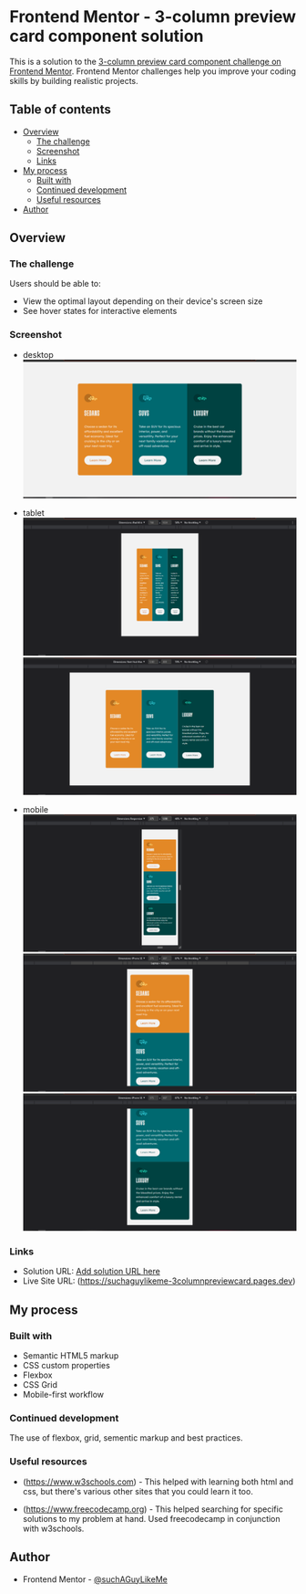 # Frontend Mentor - 3-column preview card component solution

This is a solution to the [3-column preview card component challenge on Frontend Mentor](https://www.frontendmentor.io/challenges/3column-preview-card-component-pH92eAR2-). Frontend Mentor challenges help you improve your coding skills by building realistic projects.

## Table of contents

-   [Overview](#overview)
    -   [The challenge](#the-challenge)
    -   [Screenshot](#screenshot)
    -   [Links](#links)
-   [My process](#my-process)
    -   [Built with](#built-with)
    -   [Continued development](#continued-development)
    -   [Useful resources](#useful-resources)
-   [Author](#author)

## Overview

### The challenge

Users should be able to:

-   View the optimal layout depending on their device's screen size
-   See hover states for interactive elements

### Screenshot

-   desktop
    ![dekstop](screenshots/desktop.PNG)

-   tablet
    ![tablet ipad mini](screenshots/tablet-ipad-mini.PNG)
    ![tablet nest hub max](screenshots/tablet-nest-hub-max.PNG)

-   mobile
    ![mobile](screenshots/mobile.PNG)
    ![mobile iphone se scrollable part one](screenshots/mobile-iphone-se-part-one.PNG)
    ![mobile iphone se scrollable part two](screenshots/mobile-iphone-se-part-two.PNG)

### Links

-   Solution URL: [Add solution URL here](https://your-solution-url.com)
-   Live Site URL: (https://suchaguylikeme-3columnpreviewcard.pages.dev)

## My process

### Built with

-   Semantic HTML5 markup
-   CSS custom properties
-   Flexbox
-   CSS Grid
-   Mobile-first workflow

### Continued development

The use of flexbox, grid, sementic markup and best practices.

### Useful resources

-   (https://www.w3schools.com) - This helped with learning both html and css, but there's various other sites that you could learn it too.

-   (https://www.freecodecamp.org) - This helped searching for specific solutions to my problem at hand. Used freecodecamp in conjunction with w3schools.

## Author

-   Frontend Mentor - [@suchAGuyLikeMe](https://www.frontendmentor.io/profile/suchAGuyLikeMe)
